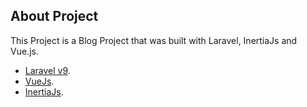 ## About Project

This Project is a Blog Project that was built with Laravel, InertiaJs and Vue.js.

- [Laravel v9](https://laravel.com/docs/9.x).
- [VueJs](https://vuejs.org/guide/introduction.html).
- [InertiaJs](https://inertiajs.com/).

